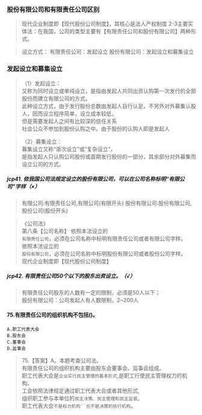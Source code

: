 ### 股份有限公司和有限责任公司区别
>   现代企业制度即【现代股份公司制度】，其核心是法人产权制度
    2-3主要实体法：在我国，公司的类型主要有【有限责任公司和股份有限公司】两种形式。
    
>   设立方式：
        有限责任公司：发起设立
        股份有限公司：发起设立和募集设立


### 发起设立和募集设立
>   （1）发起设立：    
    又称为同时设立或单纯设立，是指由发起人共同出资认购第一次发行的全部股份而建立有限公司的方式。    
    此种设立方式，由于发行股份总数由发起人自行认足，不另外对外募集认股人，因而设立程序简单，设立成本较低，    
    但是需要发起人之间有比较深的信任关系    
    社会公众不参加到股份认购之中。由于股份的认购人即是发起人    
    
>   （2）募集设立：   
    募集设立又称“渐次设立”或“复杂设立”，   
    是指发起人只认购公司股份或首期发行股份的一部分，其余部分对外募集而设立公司的方式。   

##### jcp41. 依我国公司法规定设立的股份有限公司，可以在公司名称标明“有限公司”字样（×）
>   有限公司:有限责任公司,有限公司(有限开头)
    股份有限公司:股份有限公司,股份公司(股份开头)

>   《公司法》   
    第八条【公司名称】 依照本法设立的    
        `有限责任公司`，必须在公司名称中标明有限责任公司或者有限公司字样。    
    依照本法设立的    
        `股份有限公司`，必须在公司名称中标明股份有限公司或者股份公司字样。      
>   现代企业制度即【现代股份公司制度】


##### jcp42. 有限责任公司50个以下的股东出资设立。（√）
>   有限责任公司股东的人数有一定的限制，必须是50人以下；     
    股份有限公司：公司发起人有人数限制，2~200人

#### 75.有限责任公司的组织机构不包括()。
    A.职工代表大会
    B.股东会
    C.董事会
    D.监事会
>   75.【答案】A。本题考查公司法。   
有限责任公司的组织机构主要由股东会董事会、监事会组成。     
职工代表大会是`企业实行民主管理的基本形式`,是职工行使民主管理权力的机构。     
工会依照法律规定通过职工代表大会或者其他形式,     
组织职工参与本单位的`民主决策、民主管理和民主监督`。     
职工代表大会`不是权力机构``也不是决策的执行机构`。  


















    
